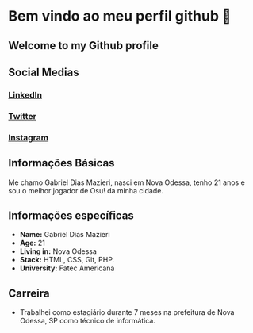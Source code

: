 # Bem vindo ao meu perfil github 🥰 
## **Welcome to my Github profile**

## Social Medias
### **[LinkedIn](https://www.linkedin.com/in/gabriel-mazieri-471664171/)**

### **[Twitter](https://twitter.com/GrandeDev)**
### **[Instagram](https://www.instagram.com/grande.gm/?hl=pt-br)**
 

## Informações Básicas

Me chamo Gabriel Dias Mazieri, nasci em Nova Odessa, tenho 21 anos e sou o melhor jogador de Osu! da minha cidade.

## Informações específicas

* **Name:** Gabriel Dias Mazieri 
* **Age:** 21
* **Living in:** Nova Odessa
* **Stack:** HTML, CSS, Git, PHP.
* **University:** Fatec Americana

## Carreira
* Trabalhei como estagiário durante 7 meses na prefeitura de Nova Odessa, SP como técnico de informática.
